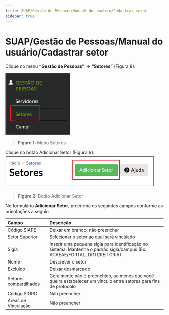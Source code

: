 ```yaml
---
title: SUAP/Gestão de Pessoas/Manual do usuário/Cadastrar setor
sidebar: true
---
```


# SUAP/Gestão de Pessoas/Manual do usuário/Cadastrar setor

Clique no menu **“Gestão de Pessoas”** → **“Setores”** (Figura 8).

![menusetores](../images/menusetores.png)
>**Figure 1:** Menu Setores

Clique no botão Adicionar Setor (Figura 9).
![btnadicionarsetor](../images/btnadicionarsetor.png)
>**Figure 2:**  Botão Adicionar Setor

No formulário **Adicionar Setor**, preencha os seguintes campos conforme as orientações a seguir:

|Campo|Descrição|
| :---| :-------|
|Código SIAPE|Deixar em branco, não preencher|
|Setor Superior|Selecionar o setor ao qual será vinculado|
|Sigla|Inserir uma pequena sigla para identificação no sistema. Mantenha o padrão sigla/campus (Ex: ACAEAE/FORTAL, DGTI/REITORIA)|
|Nome|Descrever o setor|
|Excluido|Deixar desmarcado|
|Setores compartilhados|Geralmente não é preenchido, ao menos que você queira estabelecer um vínculo entre setores para fins de protocolo|
|Código SIORG|Não preencher|
|Áreas de Vinculação|Não preencher|
